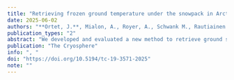 ```yaml
---
title: "Retrieving frozen ground temperature under the snowpack in Arctic permafrost area"
date: 2025-06-02
authors: "**Ortet, J.**, Mialon, A., Royer, A., Schwank M., Rautiainen K., Holmberg M., Bircher-Adrot S., Colliander A.,  Kerr, Y. and Roy A."
publication_types: "2"
abstract: "We developed and evaluated a new method to retrieve ground surface temperatures Tg below the snowpack from Soil Moisture and Ocean Salinity (SMOS) satellite L-band brightness temperatures (BTs). The study was performed over 21 reference sites providing in situ ground temperatures Tg-insitu in Northern Alaska from 2011 to 2020, representative of Arctic tundra underlined by continuous permafrost, and with various open water fractions. Values of Tg were obtained by inverting two types of microwave emission models (MEMs) tailored for winter Arctic tundra environments. The first MEM assumed homogeneous SMOS pixels and optimized the surface roughness Hr,gs. We observed the important influence of the frozen water bodies on Tg retrievals. Accordingly, we used a second more advanced MEM that accounts for the water surfaces within the SMOS pixels and describes their emission using an optimized water–ice interface roughness parameter, Hr,wi. For sites with water fraction < 0.04, our methods (median R = 0.60) outperformed the European Centre for Medium-Range Weather Forecasts reanalysis (ERA5) product (median R = 0.51) with respect to the reference sites. The bias between retrieved and in situ temperature was slightly negative (median bias = −0.2 °C). For sites with water fraction > 0.20, our water fraction correction reduced the bias, but the correlation of the Tg retrievals remained lower than that of ERA5. This study opens a new avenue for monitoring Tg below the snowpack in the Arctic using L-band BT, by inversion of a relatively simple MEM and limited auxiliary data. Extending this study to the whole Arctic area and taking advantage of the 15 years of SMOS data to study spatio-temporal variability of winter Tg in Arctic environments is extremely promising."
publication: "The Cryosphere"
info: ", "
doi: "https://doi.org/10.5194/tc-19-3571-2025"
note: ""
---
```

